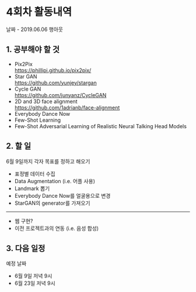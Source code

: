 # 4회차 활동내역
날짜 - 2019.06.06 행아웃
## 1. 공부해야 할 것
* Pix2Pix  
https://phillipi.github.io/pix2pix/  
* Star GAN  
https://github.com/yunjey/stargan  
* Cycle GAN  
https://github.com/junyanz/CycleGAN  
* 2D and 3D face alignment  
https://github.com/1adrianb/face-alignment  
* Everybody Dance Now  
* Few-Shot Learning  
* Few-Shot Adversarial Learning of Realistic Neural Talking Head Models  
## 2. 할 일
6월 9일까지 각자 목표를 정하고 해오기  
* 표정별 데이터 수집  
* Data Augmentation (i.e. 어플 사용)  
* Landmark 뽑기  
* Everybody Dance Now를 얼굴용으로 변경  
* StarGAN의 generator를 가져오기  
***
* 웹 구현?  
* 이전 프로젝트과의 연동 (i.e. 음성 합성)  
## 3. 다음 일정
예정 날짜  
* 6월 9일 저녁 9시  
* 6월 23일 저녁 9시  
